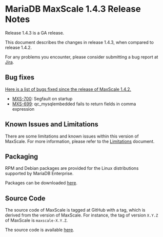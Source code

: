 
# MariaDB MaxScale 1.4.3 Release Notes

Release 1.4.3 is a GA release.

This document describes the changes in release 1.4.3, when compared to
release 1.4.2.

For any problems you encounter, please consider submitting a bug
report at [Jira](https://jira.mariadb.org).

## Bug fixes

[Here is a list of bugs fixed since the release of MaxScale 1.4.2.](https://jira.mariadb.org/browse/MXS-700?jql=project%20%3D%20MXS%20AND%20issuetype%20%3D%20Bug%20AND%20resolution%20in%20(Fixed%2C%20Done)%20AND%20fixVersion%20%3D%201.4.3)

 * [MXS-700](https://jira.mariadb.org/browse/MXS-700): Segfault on startup
 * [MXS-699](https://jira.mariadb.org/browse/MXS-699): qc_mysqlembedded fails to return fields in comma expression

## Known Issues and Limitations

There are some limitations and known issues within this version of MaxScale.
For more information, please refer to the [Limitations](../About/Limitations.md) document.

## Packaging

RPM and Debian packages are provided for the Linux distributions supported
by MariaDB Enterprise.

Packages can be downloaded [here](https://mariadb.com/resources/downloads).

## Source Code

The source code of MaxScale is tagged at GitHub with a tag, which is derived
from the version of MaxScale. For instance, the tag of version `X.Y.Z` of MaxScale
is `maxscale-X.Y.Z`.

The source code is available [here](https://github.com/mariadb-corporation/MaxScale).
